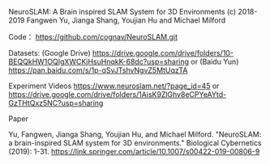NeuroSLAM: A Brain inspired SLAM System for 3D Environments
(c) 2018-2019
Fangwen Yu, Jianga Shang, Youjian Hu and Michael Milford

Code：
https://github.com/cognav/NeuroSLAM.git

Datasets:
(Google Drive) https://drive.google.com/drive/folders/10-BEQQkHW1OQIgXWCKjHsuHnqkK-68dc?usp=sharing
or (Baidu Yun) https://pan.baidu.com/s/1p-qSvJTshvNgvZ5MtUqzTA 

Experiment Videos
https://www.neuroslam.net/?page_id=45
or https://drive.google.com/drive/folders/1AisK9ZlGhv8eCPYeAYtd-GzTHtQxz5NC?usp=sharing

Paper

Yu, Fangwen, Jianga Shang, Youjian Hu, and Michael Milford. "NeuroSLAM: a brain-inspired SLAM system for 3D environments." Biological Cybernetics (2019): 1-31. https://link.springer.com/article/10.1007/s00422-019-00806-9
